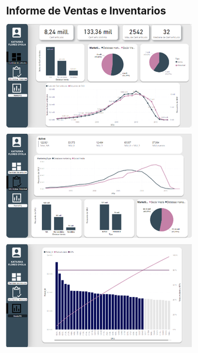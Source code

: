 # Informe de Ventas e Inventarios

![alt text](image.png)

![alt text](image-1.png)

![alt text](image-2.png)
